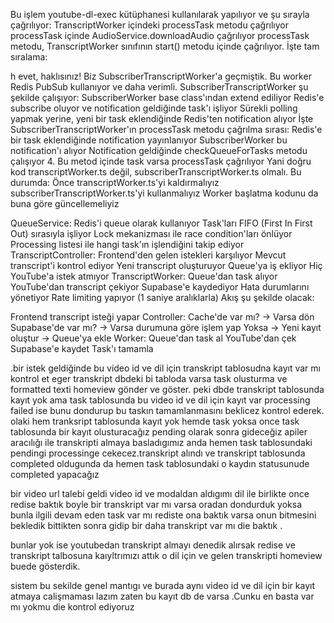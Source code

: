 Bu işlem youtube-dl-exec kütüphanesi kullanılarak yapılıyor ve şu sırayla çağrılıyor:
TranscriptWorker içindeki processTask metodu çağrılıyor
processTask içinde AudioService.downloadAudio çağrılıyor
processTask metodu, TranscriptWorker sınıfının start() metodu içinde çağrılıyor. İşte tam sıralama:

h evet, haklısınız! Biz SubscriberTranscriptWorker'a geçmiştik. Bu worker Redis PubSub kullanıyor ve daha verimli.
SubscriberTranscriptWorker şu şekilde çalışıyor:
SubscriberWorker base class'ından extend ediliyor
Redis'e subscribe oluyor ve notification geldiğinde task'ı işliyor
Sürekli polling yapmak yerine, yeni bir task eklendiğinde Redis'ten notification alıyor
İşte SubscriberTranscriptWorker'ın processTask metodu çağrılma sırası:
Redis'e bir task eklendiğinde notification yayınlanıyor
SubscriberWorker bu notification'ı alıyor
Notification geldiğinde checkQueueForTasks metodu çalışıyor
4. Bu metod içinde task varsa processTask çağrılıyor
Yani doğru kod transcriptWorker.ts değil, subscriberTranscriptWorker.ts olmalı. Bu durumda:
Önce transcriptWorker.ts'yi kaldırmalıyız
subscriberTranscriptWorker.ts'yi kullanmalıyız
Worker başlatma kodunu da buna göre güncellemeliyiz



QueueService:
Redis'i queue olarak kullanıyor
Task'ları FIFO (First In First Out) sırasıyla işliyor
Lock mekanizması ile race condition'ları önlüyor
Processing listesi ile hangi task'ın işlendiğini takip ediyor
TranscriptController:
Frontend'den gelen istekleri karşılıyor
Mevcut transcript'i kontrol ediyor
Yeni transcript oluşturuyor
Queue'ya iş ekliyor
Hiç YouTube'a istek atmıyor
TranscriptWorker:
Queue'dan task alıyor
YouTube'dan transcript çekiyor
Supabase'e kaydediyor
Hata durumlarını yönetiyor
Rate limiting yapıyor (1 saniye aralıklarla)
Akış şu şekilde olacak:

Frontend transcript isteği yapar
Controller:
Cache'de var mı? -> Varsa dön
Supabase'de var mı? -> Varsa durumuna göre işlem yap
Yoksa -> Yeni kayıt oluştur -> Queue'ya ekle
Worker:
Queue'dan task al
YouTube'dan çek
Supabase'e kaydet
Task'ı tamamla








.bir istek geldiğinde bu video id ve dil için transkript tablosudna kayıt var mı kontrol et eger transkript dbdeki bi tabloda varsa task olusturma ve formatted texti homeview gönder ve göster. peki dbde transkript tablosunda kayıt yok ama task tablosunda bu video id ve dil için kayıt var processing failed ise bunu dondurup bu taskın tamamlanmasını beklicez kontrol ederek. olaki hem tranksript tablosunda kayıt yok hemde task yoksa once task tablosunda bir kayıt olusturacağız pending olarak sonra gideceğiz apiler aracılığı ile transkripti almaya basladıgımız anda hemen task tablosundaki pendingi processinge cekecez.transkript alındı ve transkript tablosunda completed oldugunda da hemen task tablosundaki o kaydın statusunude completed yapacağız 

 



 bir video url talebi geldi video id ve modaldan aldıgımı dil ile birlikte once redise baktık boyle bir transkript var mı varsa oradan dondurduk yoksa bunla ilgili devam eden task var mı rediste ona baktık varsa onun bitmesini bekledik bittikten sonra gidip bir daha transkript var mı die baktık .
 
 bunlar yok ise youtubedan transkript almayı denedik alırsak redise ve transkript talbosuna kaıyltrımızı attık o dil için ve gelen transkripti homeview buede gösterdik. 
 
 sistem bu sekilde genel mantıgı ve burada aynı video id ve dil için bir kayıt atmaya calişmaması lazım zaten bu kayıt db de varsa .Cunku en basta var mı yokmu die kontrol ediyoruz